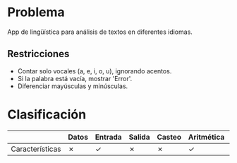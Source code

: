 # Problema

App de lingüística para análisis de textos en diferentes idiomas.

## Restricciones

- Contar solo vocales (a, e, i, o, u), ignorando acentos.
- Si la palabra está vacía, mostrar 'Error'.
- Diferenciar mayúsculas y minúsculas.

# Clasificación
|  | Datos | Entrada | Salida | Casteo | Aritmética | Relacionales | Lógicos | Condicionales | Ciclo | Matrices | Funciones |
|----------|-------|---------|--------|--------|------------|--------------|---------|---------------|-------|----------|-------------|
| Características | ✗ | ✓ | ✗ | ✗ | ✓ | ✗ | ✗ | ✗ | ✗ | ✗ | ✗ |
